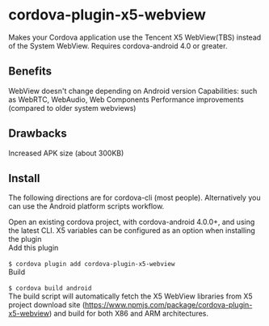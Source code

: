 cordova-plugin-x5-webview
====

Makes your Cordova application use the Tencent X5 WebView(TBS) instead of the System WebView. Requires cordova-android 4.0 or greater.

Benefits
----

WebView doesn't change depending on Android version
Capabilities: such as WebRTC, WebAudio, Web Components
Performance improvements (compared to older system webviews)

Drawbacks
----

Increased APK size (about 300KB)

Install
----
The following directions are for cordova-cli (most people). Alternatively you can use the Android platform scripts workflow.

Open an existing cordova project, with cordova-android 4.0.0+, and using the latest CLI. X5 variables can be configured as an option when installing the plugin
<br/>Add this plugin<br/>  
``$ cordova plugin add cordova-plugin-x5-webview``
<br/>Build<br/>  
``$ cordova build android``
<br/> The build script will automatically fetch the X5 WebView libraries from X5 project download site (https://www.npmjs.com/package/cordova-plugin-x5-webview) and build for both X86 and ARM architectures.
